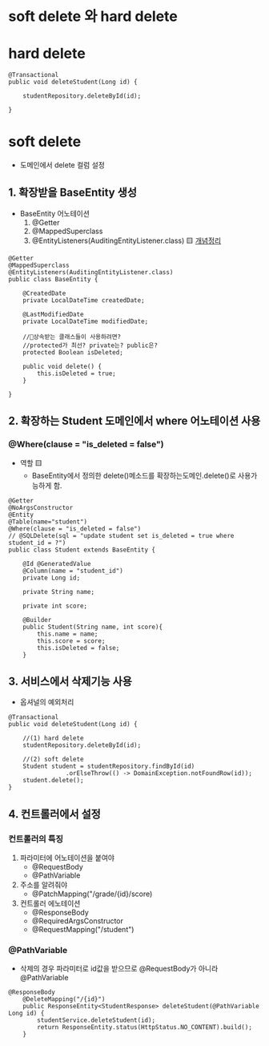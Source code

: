 # soft delete 와 hard delete

# hard delete
```
@Transactional
public void deleteStudent(Long id) {

    studentRepository.deleteById(id);     

}
```

# soft delete 
- 도메인에서 delete 컬럼 설정
## 1. 확장받을 BaseEntity 생성 
- BaseEntity 어노테이션
    1. @Getter
    2. @MappedSuperclass 
    3. @EntityListeners(AuditingEntityListener.class) 🟨
    [개념정리](https://hackmd.io/YpHn8z9xQOiqfyUK226_eQ)
```
@Getter
@MappedSuperclass
@EntityListeners(AuditingEntityListener.class)
public class BaseEntity {

    @CreatedDate
    private LocalDateTime createdDate;

    @LastModifiedDate
    private LocalDateTime modifiedDate;

    //🧩상속받는 클래스들이 사용하려면? 
    //protected가 최선? private는? public은?
    protected Boolean isDeleted;

    public void delete() {
        this.isDeleted = true;
    }

}
```
## 2. 확장하는 Student 도메인에서 where 어노테이션 사용
### @Where(clause = "is_deleted = false")
- 역할 🟨
    - BaseEntity에서 정의한 delete()메소드를 확장하는도메인.delete()로 사용가능하게 함. 
```
@Getter
@NoArgsConstructor
@Entity
@Table(name="student")
@Where(clause = "is_deleted = false")
// @SQLDelete(sql = "update student set is_deleted = true where student_id = ?")
public class Student extends BaseEntity {

    @Id @GeneratedValue
    @Column(name = "student_id")
    private Long id;

    private String name;

    private int score;

    @Builder
    public Student(String name, int score){
        this.name = name;
        this.score = score;
        this.isDeleted = false;
    }
```

## 3. 서비스에서 삭제기능 사용
- 옵셔널의 예외처리 
```
@Transactional
public void deleteStudent(Long id) {
    
    //(1) hard delete
    studentRepository.deleteById(id);     

    //(2) soft delete
    Student student = studentRepository.findById(id)
                .orElseThrow(() -> DomainException.notFoundRow(id));
    student.delete();   
}
```

## 4. 컨트롤러에서 설정
### 컨트롤러의 특징
1. 파라미터에 어노테이션을 붙여야
    - @RequestBody
    - @PathVariable
2. 주소를 알려줘야 
    - @PatchMapping("/grade/{id}/score)
3. 컨트롤러 에노테이션
    - @ResponseBody
    - @RequiredArgsConstructor
    - @RequestMapping("/student")
### @PathVariable
- 삭제의 경우 파라미터로 id값을 받으므로 @RequestBody가 아니라 @PathVariable
```
@ResponseBody
    @DeleteMapping("/{id}")
    public ResponseEntity<StudentResponse> deleteStudent(@PathVariable Long id) {
        studentService.deleteStudent(id);
        return ResponseEntity.status(HttpStatus.NO_CONTENT).build();
    }
```
